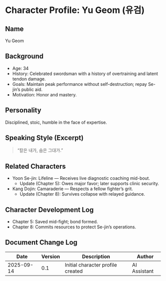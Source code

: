 # Character Profile: Yu Geom (유검)

## Name
Yu Geom

## Background
- Age: 34
- History: Celebrated swordsman with a history of overtraining and latent tendon damage.
- Goals: Maintain peak performance without self-destruction; repay Se-jin’s public aid.
- Motivation: Honor and mastery.

## Personality
Disciplined, stoic, humble in the face of expertise.

## Speaking Style (Excerpt)
> “칼은 내가, 숨은 그대가.”

## Related Characters
- Yoon Se-jin: Lifeline — Receives live diagnostic coaching mid-bout.
  - Update (Chapter 5): Owes major favor; later supports clinic security.
- Kang Dojin: Camaraderie — Respects a fellow fighter’s grit.
  - Update (Chapter 8): Survives collapse with relayed guidance.

## Character Development Log
- Chapter 5: Saved mid-fight; bond formed.
- Chapter 8: Commits resources to protect Se-jin’s operations.

## Document Change Log
| Date       | Version | Description                         | Author       |
|------------|---------|-------------------------------------|--------------|
| 2025-09-14 | 0.1     | Initial character profile created   | AI Assistant |
